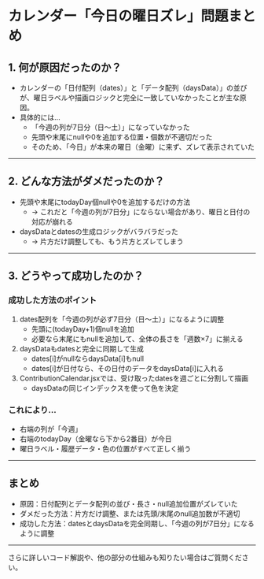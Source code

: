 # カレンダー「今日の曜日ズレ」問題まとめ

## 1. 何が原因だったのか？

- カレンダーの「日付配列（dates）」と「データ配列（daysData）」の並びが、曜日ラベルや描画ロジックと完全に一致していなかったことが主な原因。
- 具体的には…
  - 「今週の列が7日分（日〜土）」になっていなかった
  - 先頭や末尾にnullや0を追加する位置・個数が不適切だった
  - そのため、「今日」が本来の曜日（金曜）に来ず、ズレて表示されていた

---

## 2. どんな方法がダメだったのか？

- 先頭や末尾にtodayDay個nullや0を追加するだけの方法
  - → これだと「今週の列が7日分」にならない場合があり、曜日と日付の対応が崩れる
- daysDataとdatesの生成ロジックがバラバラだった
  - → 片方だけ調整しても、もう片方とズレてしまう

---

## 3. どうやって成功したのか？

### 成功した方法のポイント

1. dates配列を「今週の列が必ず7日分（日〜土）」になるように調整
   - 先頭に(todayDay+1)個nullを追加
   - 必要なら末尾にもnullを追加して、全体の長さを「週数×7」に揃える
2. daysDataもdatesと完全に同期して生成
   - dates[i]がnullならdaysData[i]もnull
   - dates[i]が日付なら、その日付のデータをdaysData[i]に入れる
3. ContributionCalendar.jsxでは、受け取ったdatesを週ごとに分割して描画
   - daysDataの同じインデックスを使って色を決定

### これにより…
- 右端の列が「今週」
- 右端のtodayDay（金曜なら下から2番目）が今日
- 曜日ラベル・履歴データ・色の位置がすべて正しく揃う

---

## まとめ

- 原因：日付配列とデータ配列の並び・長さ・null追加位置がズレていた
- ダメだった方法：片方だけ調整、または先頭/末尾のnull追加数が不適切
- 成功した方法：datesとdaysDataを完全同期し、「今週の列が7日分」になるように調整

---

さらに詳しいコード解説や、他の部分の仕組みも知りたい場合はご質問ください。 

